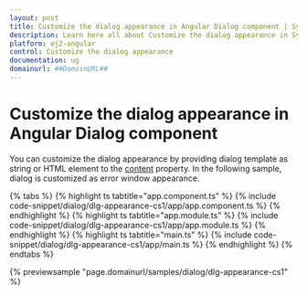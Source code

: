 ```yaml
---
layout: post
title: Customize the dialog appearance in Angular Dialog component | Syncfusion
description: Learn here all about Customize the dialog appearance in Syncfusion Angular Dialog component of Syncfusion Essential JS 2 and more.
platform: ej2-angular
control: Customize the dialog appearance 
documentation: ug
domainurl: ##DomainURL##
---
```


# Customize the dialog appearance in Angular Dialog component

You can customize the dialog appearance by providing dialog template as string or HTML element to the [content](https://ej2.syncfusion.com/angular/documentation/api/dialog/#content) property. In the following sample, dialog is customized as error window appearance.

{% tabs %}
{% highlight ts tabtitle="app.component.ts" %}
{% include code-snippet/dialog/dlg-appearance-cs1/app/app.component.ts %}
{% endhighlight %}
{% highlight ts tabtitle="app.module.ts" %}
{% include code-snippet/dialog/dlg-appearance-cs1/app/app.module.ts %}
{% endhighlight %}
{% highlight ts tabtitle="main.ts" %}
{% include code-snippet/dialog/dlg-appearance-cs1/app/main.ts %}
{% endhighlight %}
{% endtabs %}
  
{% previewsample "page.domainurl/samples/dialog/dlg-appearance-cs1" %}
